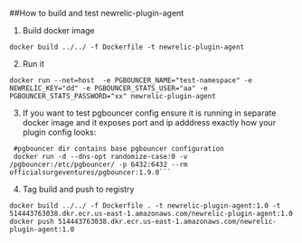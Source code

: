 ##How to build and test newrelic-plugin-agent

1. Build docker image
```
docker build ../../ -f Dockerfile -t newrelic-plugin-agent
```
2. Run it 
```
docker run --net=host  -e PGBOUNCER_NAME="test-namespace" -e NEWRELIC_KEY="dd" -e PGBOUNCER_STATS_USER="aa" -e PGBOUNCER_STATS_PASSWORD="xx" newrelic-plugin-agent
```
3. If you want to test pgbouncer config ensure it is running in separate docker image and it exposes port and ip adddress exactly how your plugin config looks:
```
 #pgbouncer dir contains base pgbouncer configuration
 docker run -d --dns-opt randomize-case:0 -v  /pgbouncer:/etc/pgbouncer/ -p 6432:6432 --rm   officialsurgeventures/pgbouncer:1.9.0```
```
4. Tag build and push to registry
```
docker build ../../ -f Dockerfile . -t newrelic-plugin-agent:1.0 -t 514443763038.dkr.ecr.us-east-1.amazonaws.com/newrelic-plugin-agent:1.0 
docker push 514443763038.dkr.ecr.us-east-1.amazonaws.com/newrelic-plugin-agent:1.0
```
